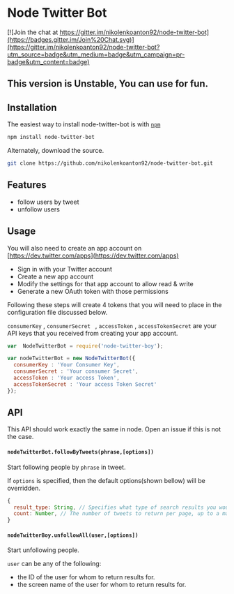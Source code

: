 # Node Twitter Bot

[![Join the chat at https://gitter.im/nikolenkoanton92/node-twitter-bot](https://badges.gitter.im/Join%20Chat.svg)](https://gitter.im/nikolenkoanton92/node-twitter-bot?utm_source=badge&utm_medium=badge&utm_campaign=pr-badge&utm_content=badge)

##  This version is Unstable, You can use for fun.


##  Installation

The easiest way to install node-twitter-bot is with [`npm`](http://npmjs.org)

```sh
npm install node-twitter-bot
```

Alternately, download the source.

```sh
git clone https://github.com/nikolenkoanton92/node-twitter-bot.git
```

##  Features

* follow users by tweet
* unfollow users


##  Usage

You will also need to create an app account on [https://dev.twitter.com/apps](https://dev.twitter.com/apps)

*  Sign in with your Twitter account
*  Create a new app account
*  Modify the settings for that app account to allow read & write
*  Generate a new OAuth token with those permissions

Following these steps will create 4 tokens that you will need to place in the configuration file discussed below.

``` consumerKey ``` , ```consumerSecret ``` , ``` accessToken ``` , ``` accessTokenSecret ``` are your API keys that you received from creating your app account.

```javascript
var  NodeTwitterBot = require('node-twitter-boy');

var nodeTwitterBot = new NodeTwitterBot({
  consumerKey : 'Your Consumer Key',
  consumerSecret : 'Your consumer Secret',
  accessToken : 'Your access Token',
  accessTokenSecret : 'Your access Token Secret'
});
```

## API

This API should work exactly the same in node. Open an issue if this is not the case.

#### `nodeTwitterBot.followByTweets(phrase,[options])`

Start following people by `phrase` in tweet.

If ```options``` is specified, then the default options(shown bellow) will be overridden.

```javascript
{
  result_type: String, // Specifies what type of search results you would prefer to receive. By default : popular. You can change to recent, popular, mixed.
  count: Number, // The number of tweets to return per page, up to a maximum of 100. Defaults to 15.
}
```

#### `nodeTwitterBoy.unfollowAll(user,[options])`

Start unfollowing people.

`user` can be any of the following:

* the ID of the user for whom to return results for.
* the screen name of the user for whom to return results for.

